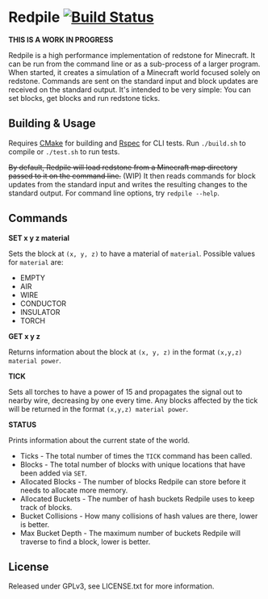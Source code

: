 Redpile [![Build Status](https://travis-ci.org/Nullreff/redpile.svg?branch=master)](https://travis-ci.org/Nullreff/redpile)
=======

**THIS IS A WORK IN PROGRESS**

Redpile is a high performance implementation of redstone for Minecraft.
It can be run from the command line or as a sub-process of a larger program.
When started, it creates a simulation of a Minecraft world focused solely on redstone.
Commands are sent on the standard input and block updates are received on the standard output.
It's intended to be very simple: You can set blocks, get blocks and run redstone ticks.

Building & Usage
----------------

Requires [CMake](http://www.cmake.org/) for building and [Rspec](http://rspec.info/) for CLI tests.
Run `./build.sh` to compile or `./test.sh` to run tests.

~~By default, Redpile will load redstone from a Minecraft map directory passed to it on the command line.~~ (WIP)
It then reads commands for block updates from the standard input and writes the resulting changes to the standard output.
For command line options, try `redpile --help`.

Commands
--------

**SET x y z material**

Sets the block at `(x, y, z)` to have a material of `material`.  Possible values for `material` are:

* EMPTY
* AIR
* WIRE
* CONDUCTOR
* INSULATOR
* TORCH

**GET x y z**

Returns information about the block at `(x, y, z)` in the format `(x,y,z) material power`.

**TICK**

Sets all torches to have a power of 15 and propagates the signal out to nearby wire, decreasing by one every time.
Any blocks affected by the tick will be returned in the format `(x,y,z) material power`.

**STATUS**

Prints information about the current state of the world.

* Ticks - The total number of times the `TICK` command has been called.
* Blocks -  The total number of blocks with unique locations that have been added via `SET`.
* Allocated Blocks - The number of blocks Redpile can store before it needs to allocate more memory.
* Allocated Buckets - The number of hash buckets Redpile uses to keep track of blocks.
* Bucket Collisions - How many collisions of hash values are there, lower is better.
* Max Bucket Depth - The maximum number of buckets Redpile will traverse to find a block, lower is better.

License
-------

Released under GPLv3, see LICENSE.txt for more information.

